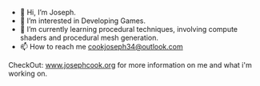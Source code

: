 - 👋 Hi, I’m Joseph.
- 👀 I’m interested in Developing Games.
- 🌱 I’m currently learning procedural techniques, involving compute shaders and procedural mesh generation.
- 📫 How to reach me cookjoseph34@outlook.com

CheckOut: www.josephcook.org for more information on me and what i'm working on.
